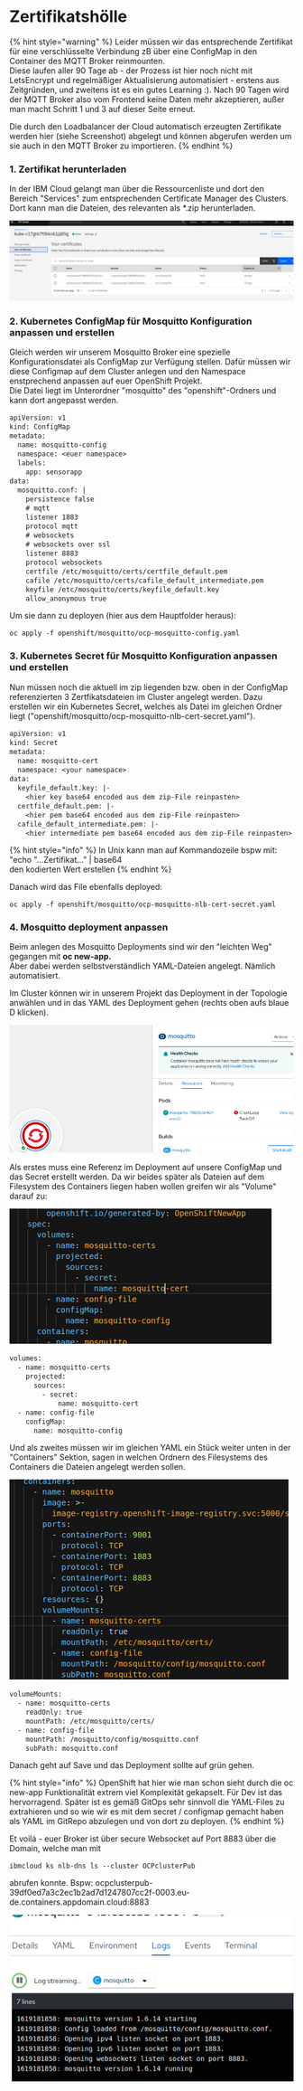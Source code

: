 # Zertifikatshölle

{% hint style="warning" %}
Leider müssen wir das entsprechende Zertifikat für eine verschlüsselte Verbindung zB über eine ConfigMap in den Container des MQTT Broker reinmounten.   
Diese laufen aller 90 Tage ab - der Prozess ist hier noch nicht mit LetsEncrypt und regelmäßiger Aktualisierung automatisiert - erstens aus Zeitgründen, und zweitens ist es ein gutes Learning :\). Nach 90 Tagen wird der MQTT Broker also vom Frontend keine Daten mehr akzeptieren, außer man macht Schritt 1 und 3 auf dieser Seite erneut.

Die durch den Loadbalancer der Cloud automatisch erzeugten Zertifikate werden hier \(siehe Screenshot\) abgelegt und können abgerufen werden um sie auch in den MQTT Broker zu importieren.
{% endhint %}

### 1. Zertifikat herunterladen

In der IBM Cloud gelangt man über die Ressourcenliste und dort den Bereich "Services" zum entsprechenden Certificate Manager des Clusters. Dort kann man die Dateien, des relevanten   als \*.zip herunterladen.

![](../../../../../.gitbook/assets/image%20%2815%29.png)

### 2. Kubernetes ConfigMap für Mosquitto Konfiguration anpassen und erstellen

Gleich werden wir unserem Mosquitto Broker eine spezielle Konfigurationsdatei als ConfigMap zur Verfügung stellen. Dafür müssen wir diese Configmap auf dem Cluster anlegen und den Namespace enstprechend anpassen auf euer OpenShift Projekt.  
Die Datei liegt im Unterordner "mosquitto" des "openshift"-Ordners und kann dort angepasst werden.

```text
apiVersion: v1
kind: ConfigMap
metadata:
  name: mosquitto-config
  namespace: <euer namespace>
  labels:
    app: sensorapp  
data:
  mosquitto.conf: |    
    persistence false
    # mqtt
    listener 1883
    protocol mqtt
    # websockets
    # websockets over ssl
    listener 8883
    protocol websockets
    certfile /etc/mosquitto/certs/certfile_default.pem
    cafile /etc/mosquitto/certs/cafile_default_intermediate.pem
    keyfile /etc/mosquitto/certs/keyfile_default.key
    allow_anonymous true
```

Um sie dann zu deployen \(hier aus dem Hauptfolder heraus\):

```text
oc apply -f openshift/mosquitto/ocp-mosquitto-config.yaml
```

### 3. Kubernetes Secret für Mosquitto Konfiguration anpassen und erstellen

Nun müssen noch die aktuell im zip liegenden bzw. oben in der ConfigMap referenzierten 3 Zertfikatsdateien im Cluster angelegt werden. Dazu erstellen wir ein Kubernetes Secret, welches als Datei im gleichen Ordner liegt \("openshift/mosquitto/ocp-mosquitto-nlb-cert-secret.yaml"\).

```text
apiVersion: v1
kind: Secret
metadata:
  name: mosquitto-cert
  namespace: <your namespace>
data:
  keyfile_default.key: |-
    <hier key base64 encoded aus dem zip-File reinpasten>
  certfile_default.pem: |-
    <hier pem base64 encoded aus dem zip-File reinpasten>
  cafile_default_intermediate.pem: |-
    <hier intermediate pem base64 encoded aus dem zip-File reinpasten>
```

{% hint style="info" %}
In Unix kann man auf Kommandozeile bspw mit:  
"echo "...Zertifikat..." \| base64  
den kodierten Wert erstellen
{% endhint %}

Danach wird das File ebenfalls deployed:

```text
oc apply -f openshift/mosquitto/ocp-mosquitto-nlb-cert-secret.yaml
```

### 4. Mosquitto deployment anpassen

Beim anlegen des Mosquitto Deployments sind wir den "leichten Weg" gegangen mit **oc new-app.**  
Aber dabei werden selbstverständlich YAML-Dateien angelegt. Nämlich automatisiert.

Im Cluster können wir in unserem Projekt das Deployment in der Topologie anwählen und in das YAML des Deployment gehen \(rechts oben aufs blaue D klicken\).

![](../../../../../.gitbook/assets/image%20%28126%29.png)

Als erstes muss eine Referenz im Deployment auf unsere ConfigMap und das Secret erstellt werden. Da wir beides später als Dateien auf dem Filesystem des Containers liegen haben wollen greifen wir als "Volume" darauf zu:

![](../../../../../.gitbook/assets/image%20%28129%29.png)

```text
volumes:
  - name: mosquitto-certs
    projected:
      sources:
        - secret:
            name: mosquitto-cert
  - name: config-file
    configMap:
      name: mosquitto-config
```

Und als zweites müssen wir im gleichen YAML ein Stück weiter unten in der "Containers" Sektion, sagen in welchen Ordnern des Filesystems des Containers die Dateien angelegt werden sollen.

![](../../../../../.gitbook/assets/image%20%28128%29.png)

```text
volumeMounts:
  - name: mosquitto-certs
    readOnly: true
    mountPath: /etc/mosquitto/certs/
  - name: config-file
    mountPath: /mosquitto/config/mosquitto.conf
    subPath: mosquitto.conf
```

Danach geht auf Save und das Deployment sollte auf grün gehen.

{% hint style="info" %}
OpenShift hat hier wie man schon sieht durch die oc new-app Funktionalität extrem viel Komplexität gekapselt. Für Dev ist das hervorragend. Später ist es gemäß GitOps sehr sinnvoll die YAML-Files zu extrahieren und so wie wir es mit dem secret / configmap gemacht haben als YAML im GitRepo abzulegen und von dort zu deployen.
{% endhint %}

Et voilá - euer Broker ist über secure Websocket auf Port 8883 über die Domain, welche man mit 

```text
ibmcloud ks nlb-dns ls --cluster OCPclusterPub
```

abrufen konnte. Bspw: ocpclusterpub-39df0ed7a3c2ec1b2ad7d1247807cc2f-0003.eu-de.containers.appdomain.cloud:8883

![](../../../../../.gitbook/assets/image%20%28132%29.png)

